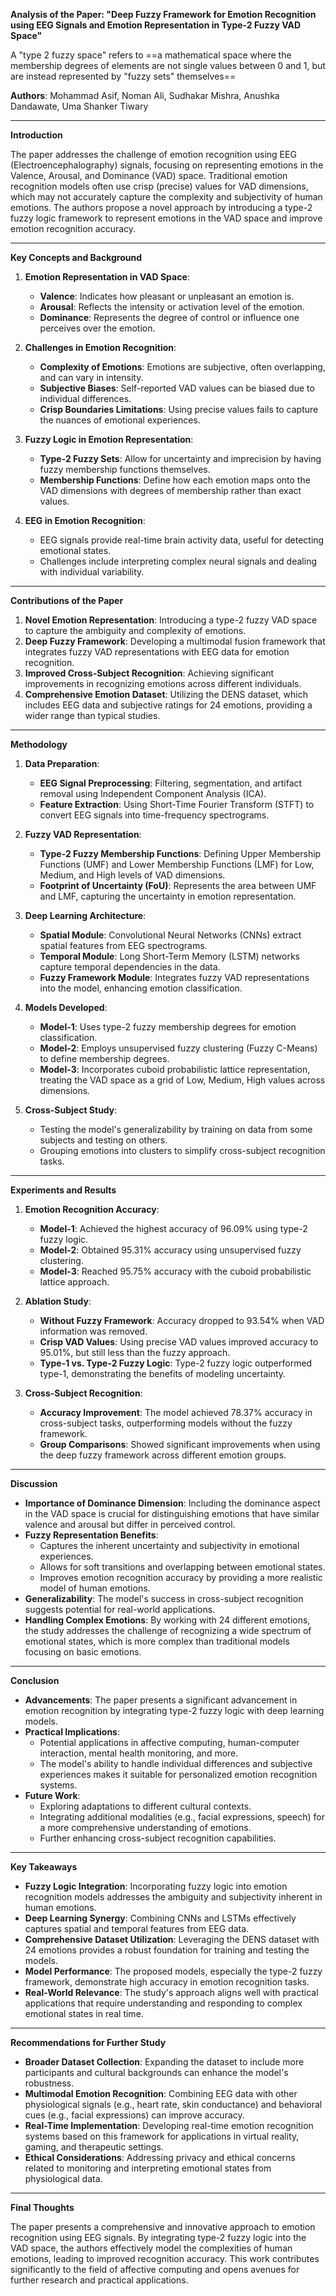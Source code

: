 **Analysis of the Paper: "Deep Fuzzy Framework for Emotion Recognition using EEG Signals and Emotion Representation in Type-2 Fuzzy VAD Space"**

A "type 2 fuzzy space" refers to ==a mathematical space where the membership degrees of elements are not single values between 0 and 1, but are instead represented by "fuzzy sets" themselves==


**Authors**: Mohammad Asif, Noman Ali, Sudhakar Mishra, Anushka Dandawate, Uma Shanker Tiwary

---

**Introduction**

The paper addresses the challenge of emotion recognition using EEG (Electroencephalography) signals, focusing on representing emotions in the Valence, Arousal, and Dominance (VAD) space. Traditional emotion recognition models often use crisp (precise) values for VAD dimensions, which may not accurately capture the complexity and subjectivity of human emotions. The authors propose a novel approach by introducing a type-2 fuzzy logic framework to represent emotions in the VAD space and improve emotion recognition accuracy.

---

**Key Concepts and Background**

1. **Emotion Representation in VAD Space**:
   - **Valence**: Indicates how pleasant or unpleasant an emotion is.
   - **Arousal**: Reflects the intensity or activation level of the emotion.
   - **Dominance**: Represents the degree of control or influence one perceives over the emotion.

2. **Challenges in Emotion Recognition**:
   - **Complexity of Emotions**: Emotions are subjective, often overlapping, and can vary in intensity.
   - **Subjective Biases**: Self-reported VAD values can be biased due to individual differences.
   - **Crisp Boundaries Limitations**: Using precise values fails to capture the nuances of emotional experiences.

3. **Fuzzy Logic in Emotion Representation**:
   - **Type-2 Fuzzy Sets**: Allow for uncertainty and imprecision by having fuzzy membership functions themselves.
   - **Membership Functions**: Define how each emotion maps onto the VAD dimensions with degrees of membership rather than exact values.

4. **EEG in Emotion Recognition**:
   - EEG signals provide real-time brain activity data, useful for detecting emotional states.
   - Challenges include interpreting complex neural signals and dealing with individual variability.

---

**Contributions of the Paper**

1. **Novel Emotion Representation**: Introducing a type-2 fuzzy VAD space to capture the ambiguity and complexity of emotions.
2. **Deep Fuzzy Framework**: Developing a multimodal fusion framework that integrates fuzzy VAD representations with EEG data for emotion recognition.
3. **Improved Cross-Subject Recognition**: Achieving significant improvements in recognizing emotions across different individuals.
4. **Comprehensive Emotion Dataset**: Utilizing the DENS dataset, which includes EEG data and subjective ratings for 24 emotions, providing a wider range than typical studies.

---

**Methodology**

1. **Data Preparation**:
   - **EEG Signal Preprocessing**: Filtering, segmentation, and artifact removal using Independent Component Analysis (ICA).
   - **Feature Extraction**: Using Short-Time Fourier Transform (STFT) to convert EEG signals into time-frequency spectrograms.

2. **Fuzzy VAD Representation**:
   - **Type-2 Fuzzy Membership Functions**: Defining Upper Membership Functions (UMF) and Lower Membership Functions (LMF) for Low, Medium, and High levels of VAD dimensions.
   - **Footprint of Uncertainty (FoU)**: Represents the area between UMF and LMF, capturing the uncertainty in emotion representation.

3. **Deep Learning Architecture**:
   - **Spatial Module**: Convolutional Neural Networks (CNNs) extract spatial features from EEG spectrograms.
   - **Temporal Module**: Long Short-Term Memory (LSTM) networks capture temporal dependencies in the data.
   - **Fuzzy Framework Module**: Integrates  fuzzy VAD representations into the model, enhancing emotion classification.

4. **Models Developed**:
   - **Model-1**: Uses type-2 fuzzy membership degrees for emotion classification.
   - **Model-2**: Employs unsupervised fuzzy clustering (Fuzzy C-Means) to define membership degrees.
   - **Model-3**: Incorporates cuboid probabilistic lattice representation, treating the VAD space as a grid of Low, Medium, High values across dimensions.

5. **Cross-Subject Study**:
   - Testing the model's generalizability by training on data from some subjects and testing on others.
   - Grouping emotions into clusters to simplify cross-subject recognition tasks.

---

**Experiments and Results**

1. **Emotion Recognition Accuracy**:
   - **Model-1**: Achieved the highest accuracy of 96.09% using type-2 fuzzy logic.
   - **Model-2**: Obtained 95.31% accuracy using unsupervised fuzzy clustering.
   - **Model-3**: Reached 95.75% accuracy with the cuboid probabilistic lattice approach.

2. **Ablation Study**:
   - **Without Fuzzy Framework**: Accuracy dropped to 93.54% when VAD information was removed.
   - **Crisp VAD Values**: Using precise VAD values improved accuracy to 95.01%, but still less than the fuzzy approach.
   - **Type-1 vs. Type-2 Fuzzy Logic**: Type-2 fuzzy logic outperformed type-1, demonstrating the benefits of modeling uncertainty.

3. **Cross-Subject Recognition**:
   - **Accuracy Improvement**: The model achieved 78.37% accuracy in cross-subject tasks, outperforming models without the fuzzy framework.
   - **Group Comparisons**: Showed significant improvements when using the deep fuzzy framework across different emotion groups.

---

**Discussion**

- **Importance of Dominance Dimension**: Including the dominance aspect in the VAD space is crucial for distinguishing emotions that have similar valence and arousal but differ in perceived control.
- **Fuzzy Representation Benefits**:
  - Captures the inherent uncertainty and subjectivity in emotional experiences.
  - Allows for soft transitions and overlapping between emotional states.
  - Improves emotion recognition accuracy by providing a more realistic model of human emotions.
- **Generalizability**: The model's success in cross-subject recognition suggests potential for real-world applications.
- **Handling Complex Emotions**: By working with 24 different emotions, the study addresses the challenge of recognizing a wide spectrum of emotional states, which is more complex than traditional models focusing on basic emotions.

---

**Conclusion**

- **Advancements**: The paper presents a significant advancement in emotion recognition by integrating type-2 fuzzy logic with deep learning models.
- **Practical Implications**:
  - Potential applications in affective computing, human-computer interaction, mental health monitoring, and more.
  - The model's ability to handle individual differences and subjective experiences makes it suitable for personalized emotion recognition systems.
- **Future Work**:
  - Exploring adaptations to different cultural contexts.
  - Integrating additional modalities (e.g., facial expressions, speech) for a more comprehensive understanding of emotions.
  - Further enhancing cross-subject recognition capabilities.

---

**Key Takeaways**

- **Fuzzy Logic Integration**: Incorporating fuzzy logic into emotion recognition models addresses the ambiguity and subjectivity inherent in human emotions.
- **Deep Learning Synergy**: Combining CNNs and LSTMs effectively captures spatial and temporal features from EEG data.
- **Comprehensive Dataset Utilization**: Leveraging the DENS dataset with 24 emotions provides a robust foundation for training and testing the models.
- **Model Performance**: The proposed models, especially the type-2 fuzzy framework, demonstrate high accuracy in emotion recognition tasks.
- **Real-World Relevance**: The study's approach aligns well with practical applications that require understanding and responding to complex emotional states in real time.

---

**Recommendations for Further Study**

- **Broader Dataset Collection**: Expanding the dataset to include more participants and cultural backgrounds can enhance the model's robustness.
- **Multimodal Emotion Recognition**: Combining EEG data with other physiological signals (e.g., heart rate, skin conductance) and behavioral cues (e.g., facial expressions) can improve accuracy.
- **Real-Time Implementation**: Developing real-time emotion recognition systems based on this framework for applications in virtual reality, gaming, and therapeutic settings.
- **Ethical Considerations**: Addressing privacy and ethical concerns related to monitoring and interpreting emotional states from physiological data.

---

**Final Thoughts**

The paper presents a comprehensive and innovative approach to emotion recognition using EEG signals. By integrating type-2 fuzzy logic into the VAD space, the authors effectively model the complexities of human emotions, leading to improved recognition accuracy. This work contributes significantly to the field of affective computing and opens avenues for further research and practical applications.